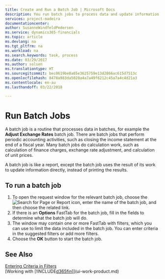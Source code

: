 ```yaml
---
title: Create and Run a Batch Job | Microsoft Docs
description: You run batch jobs to process data and update information, for example, to do periodic accounting activities, or to do calculations.
services: project-madeira
documentationcenter: 
author: SusanneWindfeldPedersen
ms.service: dynamics365-financials
ms.topic: article
ms.devlang: na
ms.tgt_pltfrm: na
ms.workload: na
ms.search.keywords: task, process
ms.date: 03/29/2017
ms.author: solsen
ms.translationtype: HT
ms.sourcegitcommit: bec0619be0a65e3625759e13d2866ac615d7513c
ms.openlocfilehash: 8478a983da5020a4a7a49f6212c45a7a4c4d21a3
ms.contentlocale: en-au
ms.lasthandoff: 03/22/2018

---
```

# <a name="run-batch-jobs"></a>Run Batch Jobs
A batch job is a routine that processes data in batches, for example the **Adjust Exchange Rates** batch job. There are batch jobs that perform periodic accounting activities, such as closing the income statement at the end of a fiscal year. Many batch jobs do calculation work, such as calculation of finance charges, exchange rate adjustment, and calculation of unit prices.

A batch job is like a report, except the batch job uses the result of its work to update information directly, instead of printing the results.

## <a name="to-run-a-batch-job"></a>To run a batch job
1. To open the request window for the relevant batch job, choose the ![Search for Page or Report](media/ui-search/search_small.png "Search for Page or Report icon") icon, enter the name of the batch job, and then choose the related link.
2. If there is an **Options** FastTab for the batch job, fill in the fields to determine what the batch job will do.
3. The window may contain one or more FastTab with filters, which you can use to limit the data included in the batch job. You can enter criteria in the suggested filters or add more filters.
4. Choose the **OK** button to start the batch job.

## <a name="see-also"></a>See Also
[Entering Criteria in Filters](ui-enter-criteria-filters.md)  
[Working with [!INCLUDE[d365fin](includes/d365fin_md.md)]](ui-work-product.md)


